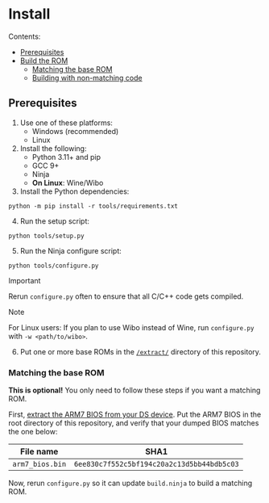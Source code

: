 # Install

Contents:

- [Prerequisites](#prerequisites)
- [Build the ROM](#build-the-rom)
    - [Matching the base ROM](#matching-the-base-rom)
    - [Building with non-matching code](#building-with-non-matching-code)

## Prerequisites

1. Use one of these platforms:
    - Windows (recommended)
    - Linux
2. Install the following:
    - Python 3.11+ and pip
    - GCC 9+
    - Ninja
    - **On Linux**: Wine/Wibo
3. Install the Python dependencies:
```shell
python -m pip install -r tools/requirements.txt
```
4. Run the setup script:
```shell
python tools/setup.py
```
5. Run the Ninja configure script:
```shell
python tools/configure.py
```

> [!IMPORTANT]
> Rerun `configure.py` often to ensure that all C/C++ code gets compiled.

> [!NOTE]
> For Linux users: If you plan to use Wibo instead of Wine, run `configure.py` with `-w <path/to/wibo>`.
6. Put one or more base ROMs in the [`/extract/`](/extract/README.md) directory of this repository.

### Matching the base ROM

**This is optional!** You only need to follow these steps if you want a matching ROM.

First, [extract the ARM7 BIOS from your DS device](https://wiki.ds-homebrew.com/ds-index/ds-bios-firmware-dump). Put the
ARM7 BIOS in the root directory of this repository, and verify that your dumped BIOS matches the one below:

| File name       | SHA1                                       | 
| --------------- | ------------------------------------------ |
| `arm7_bios.bin` | `6ee830c7f552c5bf194c20a2c13d5bb44bdb5c03` |

Now, rerun `configure.py` so it can update `build.ninja` to build a matching ROM.
